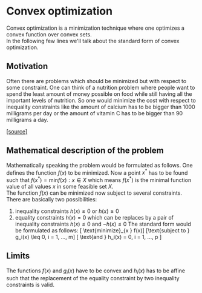 # Convex optimization

Convex optimization is a minimization technique where one optimizes a convex function over convex sets.  
In the following few lines we'll talk about the standard form of convex optimization.  

## Motivation
Often there are problems which should be minimized but with respect to some constraint.
One can think of a nutrition problem where people want to spend the least amount of money possible on food while still having all the important levels of nutrition. So one would minimize the cost with respect to inequality constraints like the amount of calcium has to be bigger than 1000 milligrams per day or the amount of vitamin C has to be bigger than 90 milligrams a day.

[ [source] ](https://jeremykun.com/2014/06/02/linear-programming-and-the-most-affordable-healthy-diet-part-1/)

## Mathematical description of the problem
Mathematically speaking the problem would be formulated as follows.
One defines the function $f(x)$ to be minimized. Now a point $x^*$ has to be found such that $f(x^* )=\text{min}{f(x): x \in X}$ which means $f(x^* )$ is the minimal function value of all values $x$ in some feasible set $X$.  
The function $f(x)$ can be minimized now subject to several constraints.  
There are basically two possibilities:
1. inequality constraints $h(x) \leq 0$ or $h(x) \geq 0$
2. equality constraints $h(x) = 0$ which can be replaces by a pair of inequality constraints $h(x) \leq 0$ and $-h(x) \leq 0$
The standard form would be formulated as follows:
\[ \text{minimize}_{x } f(x)\]
\[\text{subject to } g_i(x) \leq 0, i = 1, ..., m\]
\[ \text{and } h_i(x) = 0, i = 1, ..., p \]


## Limits
The functions $f(x)$ and $g_i(x)$ have to be convex and $h_i(x)$ has to be affine such that the replacement of the equality constraint by two inequality constraints is valid.

